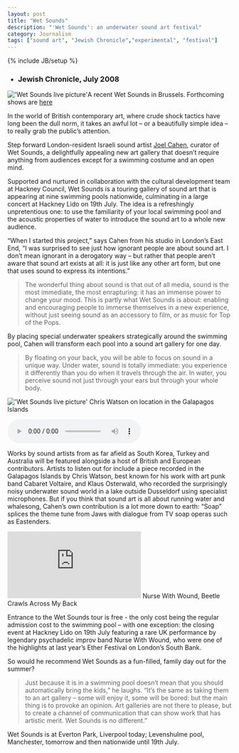 ```yaml
---
layout: post
title: "Wet Sounds"
description: "'Wet Sounds': an underwater sound art festival"
category: Journalism
tags: ["sound art", "Jewish Chronicle","experimental", "festival"]
---
```

{% include JB/setup %}

- ### Jewish Chronicle, July 2008

<span class="marginnote">!['Wet Sounds live picture']({{ASSET_PATH}}tufte/images/wetsounds.jpg)</span><span class="marginnote">A recent Wet Sounds in Brussels. Forthcoming shows are <a href="http://newtoyweb.wix.com/newtoy#!wet-sounds/c175r" target="_blank">here</a></span>

In the world of British contemporary art, where crude shock tactics have long been the dull norm, it takes an awful lot – or a beautifully simple idea – to really grab the public’s attention. 

Step forward London-resident Israeli sound artist [Joel Cahen](http://www.newtoy.org/), curator of Wet Sounds, a delightfully appealing new art gallery that doesn’t require anything from audiences except for a swimming costume and an open mind.
 
Supported and nurtured in collaboration with the cultural development team at Hackney Council, Wet Sounds is a touring gallery of sound art that is appearing at nine swimming pools nationwide, culminating in a large concert at Hackney Lido on 19th July. The idea is a refreshingly unpretentious one: to use the familiarity of your local swimming pool and the acoustic properties of water to introduce the sound art to a whole new audience.

“When I started this project,” says Cahen from his studio in London’s East End,  “I was surprised to see just how ignorant people are about sound art. I don’t mean ignorant in a derogatory way – but rather that people aren’t aware that sound art exists at all: it is just like any other art form, but one that uses sound to express its intentions.”

> The wonderful thing about sound is that out of all media, sound is the most immediate, the most enrapturing: it has an immense power to change your mood. This is partly what Wet Sounds is about: enabling and encouraging people to immerse themselves in a new experience, without just seeing sound as an accessory to film, or as music for Top of the Pops. 

By placing special underwater speakers strategically around the swimming pool, Cahen will transform each pool into a sound art gallery for one day.

> By floating on your back, you will be able to focus on sound in a unique way. Under water, sound is totally immediate: you experience it differently than you do when it travels through the air. In water, you perceive sound not just through your ears but through your whole body.

<span class="marginnote">!['Wet Sounds live picture']({{ASSET_PATH}}tufte/images/wetsounds-galapagos.jpg)</span>
<span class="marginnote">Chris Watson on location in the Galapagos Islands</span>
<p>
	<span class="marginnote">
		<audio controls src="http://www.touchshop.org/touchradio/Radio18.mp3"></audio>
	</span>
</p>

 Works by sound artists from as far afield as South Korea, Turkey and Australia will be featured alongside a host of British and European contributors. Artists to listen out for include a piece recorded in the Galapagos Islands by Chris Watson, best known for his work with art punk band Cabaret Voltaire, and Klaus Osterwald, who recorded the surprisingly noisy underwater sound world in a lake outside Dusseldorf using specialist microphones. But if you think that sound art is all about running water and whalesong, Cahen’s own contribution is a lot more down to earth: “Soap” splices the theme tune from Jaws with dialogue from TV soap operas such as Eastenders.

<p>
	<span class="marginnote">
		<iframe width="auto" height="auto" src="https://www.youtube.com/embed/VJsEahHlnEg" frameborder="0" allowfullscreen> </iframe>
	</span>
	<span class="marginnote">
		Nurse With Wound, Beetle Crawls Across My Back
	</span>
</p>

Entrance to the Wet Sounds tour is free - the only cost being the regular admission cost to the swimming pool – with one exception: the closing event at Hackney Lido on 19th July featuring a rare UK performance by legendary psychadelic improv band Nurse With Wound, who were one of the highlights at last year’s Ether Festival on London’s South Bank.

So would he recommend Wet Sounds as a fun-filled, family day out for the summer?

> Just because it is in a swimming pool doesn’t mean that you should automatically bring the kids,” he laughs. “It’s the same as taking them to an art gallery – some will enjoy it, some will be bored: but the main thing is to provoke an opinion. Art galleries are not there to please, but to create a channel of communication that can show work that has artistic merit. Wet Sounds is no different.”

Wet Sounds is at Everton Park, Liverpool today; Levenshulme pool, Manchester, tomorrow and then nationwide until 19th July.